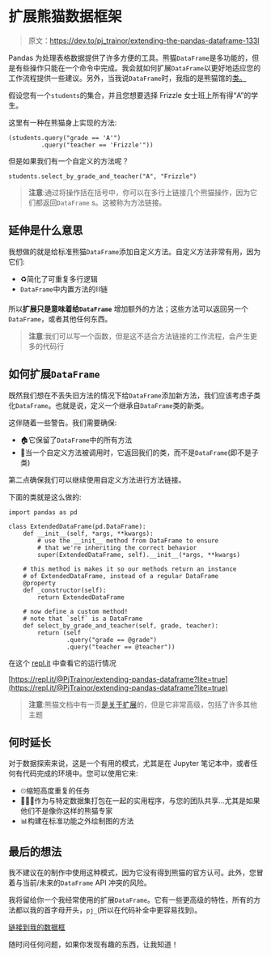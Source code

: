 # 扩展熊猫数据框架

> 原文：<https://dev.to/pj_trainor/extending-the-pandas-dataframe-133l>

Pandas 为处理表格数据提供了许多方便的工具。熊猫`DataFrame`是多功能的，但是有些操作只能在一个命令中完成。我会就如何扩展`DataFrame`以更好地适应您的工作流程提供一些建议。另外，当我说`DataFrame`时，我指的是熊猫馆的[类。](https://pandas.pydata.org/pandas-docs/stable/reference/api/pandas.DataFrame.html)

假设您有一个`students`的集合，并且您想要选择 Frizzle 女士班上所有得“A”的学生。

这里有一种在熊猫身上实现的方法:

```
(students.query("grade == 'A'")
         .query("teacher == 'Frizzle'")) 
```

但是如果我们有一个自定义的方法呢？

```
students.select_by_grade_and_teacher("A", "Frizzle") 
```

> **注意**:通过将操作括在括号中，你可以在多行上链接几个熊猫操作，因为它们都返回`DataFrame` s。这被称为方法链接。

## 延伸是什么意思

我想做的就是给标准熊猫`DataFrame`添加自定义方法。自定义方法非常有用，因为它们:

*   ♻️简化了可重复多行逻辑
*   `DataFrame`中内置方法的⛓链

所以**扩展只是意味着给`DataFrame`** 增加额外的方法；这些方法可以返回另一个`DataFrame`，或者其他任何东西。

> **注意**:我们可以写一个函数，但是这不适合方法链接的工作流程，会产生更多的代码行

## 如何扩展`DataFrame`

既然我们想在不丢失旧方法的情况下给`DataFrame`添加新方法，我们应该考虑子类化`DataFrame`。也就是说，定义一个继承自`DataFrame`类的新类。

这伴随着一些警告。我们需要确保:

*   🏠它保留了`DataFrame`中的所有方法
*   🤝当一个自定义方法被调用时，它返回我们的类，而不是`DataFrame`(即不是子类)

第二点确保我们可以继续使用自定义方法进行方法链接。

下面的类就是这么做的:

```
import pandas as pd

class ExtendedDataFrame(pd.DataFrame):
    def __init__(self, *args, **kwargs):
        # use the __init__ method from DataFrame to ensure
        # that we're inheriting the correct behavior
        super(ExtendedDataFrame, self).__init__(*args, **kwargs)

    # this method is makes it so our methods return an instance
    # of ExtendedDataFrame, instead of a regular DataFrame
    @property
    def _constructor(self):
        return ExtendedDataFrame

    # now define a custom method!
    # note that `self` is a DataFrame
    def select_by_grade_and_teacher(self, grade, teacher):
        return (self
                .query("grade == @grade")
                .query("teacher == @teacher")) 
```

在这个 [repl.it](https://repl.it/@PjTrainor/extending-pandas-dataframe) 中查看它的运行情况

[https://repl.it/@PjTrainor/extending-pandas-dataframe?lite=true](https://repl.it/@PjTrainor/extending-pandas-dataframe?lite=true)

> **注意**:熊猫文档中有一页[是关于扩展](https://pandas.pydata.org/pandas-docs/stable/development/extending.html)的，但是它非常高级，包括了许多其他主题

## 何时延长

对于数据探索来说，这是一个有用的模式，尤其是在 Jupyter 笔记本中，或者任何有代码完成的环境中。您可以使用它来:

*   ⏲缩短高度重复的任务
*   👩🏽‍🎓作为与特定数据集打包在一起的实用程序，与您的团队共享...尤其是如果他们不是像你这样的熊猫专家
*   📊构建在标准功能之外绘制图的方法

## 最后的想法

我不建议在的制作中使用这种模式，因为它没有得到熊猫的官方认可。此外，您冒着与当前/未来的`DataFrame` API 冲突的风险。

我将留给你一个我经常使用的扩展`DataFrame`。它有一些更高级的特性，所有的方法都以我的首字母开头，`pj_`(所以在代码补全中更容易找到)。

[链接到我的数据框](https://gist.github.com/trainorpj/488a1c8809fc66a197835deaa62cfa86)

随时问任何问题，如果你发现有趣的东西，让我知道！
